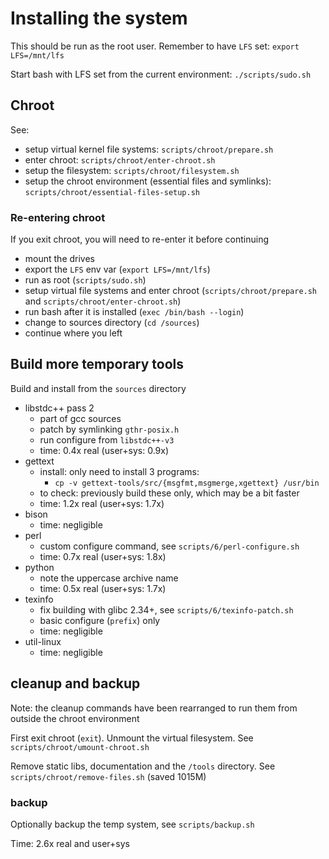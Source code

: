 # Installing the system

This should be run as the root user. Remember to have `LFS` set: `export LFS=/mnt/lfs`

Start bash with LFS set from the current environment: `./scripts/sudo.sh`

## Chroot

See:

- setup virtual kernel file systems: `scripts/chroot/prepare.sh`
- enter chroot: `scripts/chroot/enter-chroot.sh`
- setup the filesystem: `scripts/chroot/filesystem.sh`
- setup the chroot environment (essential files and symlinks): `scripts/chroot/essential-files-setup.sh`

### Re-entering chroot

If you exit chroot, you will need to re-enter it before continuing

- mount the drives
- export the `LFS` env var (`export LFS=/mnt/lfs`)
- run as root (`scripts/sudo.sh`)
- setup virtual file systems and enter chroot (`scripts/chroot/prepare.sh` and `scripts/chroot/enter-chroot.sh`)
- run bash after it is installed (`exec /bin/bash --login`)
- change to sources directory (`cd /sources`)
- continue where you left

## Build more temporary tools

Build and install from the `sources` directory

- libstdc++ pass 2
    - part of gcc sources
    - patch by symlinking `gthr-posix.h`
    - run configure from `libstdc++-v3`
    - time: 0.4x real (user+sys: 0.9x)
- gettext
    - install: only need to install 3 programs:
        - `cp -v gettext-tools/src/{msgfmt,msgmerge,xgettext} /usr/bin`
    - to check: previously build these only, which may be a bit faster
    - time: 1.2x real (user+sys: 1.7x)
- bison
    - time: negligible
- perl
    - custom configure command, see `scripts/6/perl-configure.sh`
    - time: 0.7x real (user+sys: 1.8x)
- python
    - note the uppercase archive name
    - time: 0.5x real (user+sys: 1.7x)
- texinfo
    - fix building with glibc 2.34+, see `scripts/6/texinfo-patch.sh`
    - basic configure (`prefix`) only
    - time: negligible
- util-linux
    - time: negligible

## cleanup and backup

Note: the cleanup commands have been rearranged to run them from outside the chroot environment

First exit chroot (`exit`). Unmount the virtual filesystem. See `scripts/chroot/umount-chroot.sh`

Remove static libs, documentation and the `/tools` directory. See `scripts/chroot/remove-files.sh` (saved 1015M)

### backup

Optionally backup the temp system, see `scripts/backup.sh`

Time: 2.6x real and user+sys
